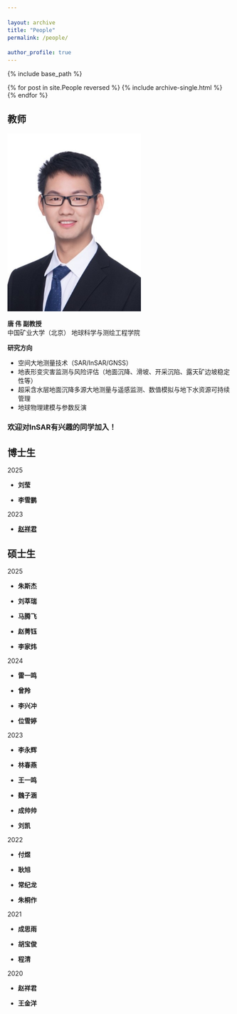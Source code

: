 ```yaml
---

layout: archive
title: "People"
permalink: /people/

author_profile: true
---
```


{% include base_path %}

{% for post in site.People reversed %}
  {% include archive-single.html %}
{% endfor %}


## 教师

<div style="text-align: left;"> 
  <img src="/images/weitang_photo.jpg" alt="WT_photo" width="300">
</div>


**唐 伟 副教授**  
中国矿业大学（北京）
地球科学与测绘工程学院


**研究方向**

* 空间大地测量技术（SAR/InSAR/GNSS）
* 地表形变灾害监测与风险评估（地面沉降、滑坡、开采沉陷、露天矿边坡稳定性等）
* 超采含水层地面沉降多源大地测量与遥感监测、数值模拟与地下水资源可持续管理
* 地球物理建模与参数反演

### **欢迎对InSAR有兴趣的同学加入！**

## 博士生

2025

* **刘莹**  
  
* **李雪鹏**  

2023

* **[赵祥君](https://1ife1over.github.io/)** 

## 硕士生

2025

* **朱斯杰**  
  
* **刘莘瑞**  

* **马腾飞**  

* **赵菁钰**  

* **李家炜**  

2024

* **雷一鸣** 

* **曾羚** 

* **李兴冲** 

* **位雪婷**  
  
2023

* **李永辉** 

* **林春燕** 

* **王一鸣** 

* **魏子涵** 

* **成帅帅** 

* **刘凯**  

2022

* **付煜** 

* **耿旭** 

* **常纪龙** 

* **朱桐作** 

2021

* **成思雨** 

* **胡宝俊** 

* **程清** 

2020

* **赵祥君** 

* **王金洋** 
